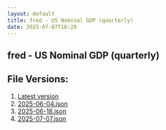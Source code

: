 ```yaml
---
layout: default
title: fred - US Nominal GDP (quarterly)
date: 2025-07-07T16:29
---
```


## fred - US Nominal GDP (quarterly)

<div id="data-chart"></div>
<div id="data-table"></div>
<script>
document.addEventListener('DOMContentLoaded', function(){
  ShowChart($('#data-chart'));
  SourceTabler($('#data-table'));
});
</script>

## File Versions:
1. [Latest version](./latest.json)
2. [2025-06-04.json](./2025-06-04.json)
3. [2025-06-18.json](./2025-06-18.json)
4. [2025-07-07.json](./2025-07-07.json)
